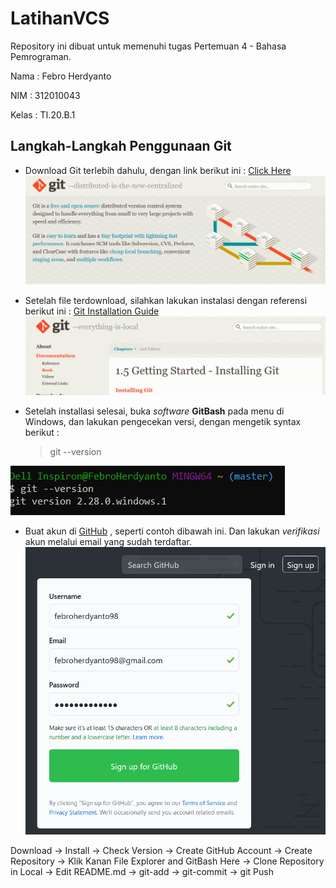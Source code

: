 # LatihanVCS
Repository ini dibuat untuk memenuhi tugas Pertemuan 4 - Bahasa Pemrograman.

Nama    : Febro Herdyanto

NIM     : 312010043

Kelas   : TI.20.B.1

## Langkah-Langkah Penggunaan Git

* Download Git terlebih dahulu, dengan link berikut ini : [Click Here](https://git-scm.com/)
![Gambar Git SCM](pict/git-scm.PNG)

* Setelah file terdownload, silahkan lakukan instalasi dengan referensi berikut ini : [Git Installation Guide](https://git-scm.com/book/en/v2/Getting-Started-Installing-Git)
![Gambar Installation Guide](pict/git-install-guide.PNG)

* Setelah installasi selesai, buka *software* **GitBash** pada menu di Windows, dan lakukan pengecekan versi, dengan mengetik syntax berikut :
    > git --version

![Git Pict Version Check](pict/git-version.PNG)

* Buat akun di [GitHub](https://github.com) , seperti contoh dibawah ini. Dan lakukan *verifikasi* akun melalui email yang sudah terdaftar. 
![Picture Github SignUp](pict/github-signup.PNG)

Download -> Install -> Check Version -> Create GitHub Account -> Create Repository -> Klik Kanan File Explorer and GitBash Here -> Clone Repository in Local -> Edit README.md -> git-add -> git-commit -> git Push